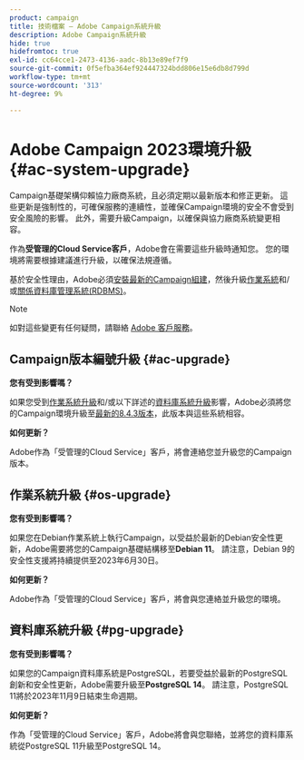```yaml
---
product: campaign
title: 技術檔案 — Adobe Campaign系統升級
description: Adobe Campaign系統升級
hide: true
hidefromtoc: true
exl-id: cc64cce1-2473-4136-aadc-8b13e89ef7f9
source-git-commit: 0f5efba364ef924447324bdd806e15e6db8d799d
workflow-type: tm+mt
source-wordcount: '313'
ht-degree: 9%

---
```


# Adobe Campaign 2023環境升級 {#ac-system-upgrade}

Campaign基礎架構仰賴協力廠商系統，且必須定期以最新版本和修正更新。 這些更新是強制性的，可確保服務的連續性，並確保Campaign環境的安全不會受到安全風險的影響。 此外，需要升級Campaign，以確保與協力廠商系統變更相容。

作為&#x200B;**受管理的Cloud Service客戶**，Adobe會在需要這些升級時通知您。 您的環境將需要根據建議進行升級，以確保法規遵循。

基於安全性理由，Adobe必須[安裝最新的Campaign組建](#ac-upgrade)，然後升級[作業系統](#os-upgrade)和/或[關係資料庫管理系統(RDBMS)](#pg-upgrade)。

>[!NOTE]
>
>如對這些變更有任何疑問，請聯絡 [Adobe 客戶服務](https://helpx.adobe.com/tw/enterprise/admin-guide.html/enterprise/using/support-for-experience-cloud.ug.html)。
>

## Campaign版本編號升級 {#ac-upgrade}

**您有受到影響嗎？**

如果您受到[作業系統升級](#os-upgrade)和/或以下詳述的[資料庫系統升級](#pg-upgrade)影響，Adobe必須將您的Campaign環境升級至[最新的8.4.3版本](../../v8/start/release-notes.md)，此版本與這些系統相容。

**如何更新？**

Adobe作為「受管理的Cloud Service」客戶，將會連絡您並升級您的Campaign版本。

## 作業系統升級 {#os-upgrade}

**您有受到影響嗎？**

如果您在Debian作業系統上執行Campaign，以受益於最新的Debian安全性更新，Adobe需要將您的Campaign基礎結構移至&#x200B;**Debian 11**。 請注意，Debian 9的安全性支援將持續提供至2023年6月30日。

**如何更新？**

Adobe作為「受管理的Cloud Service」客戶，將會與您連絡並升級您的環境。

## 資料庫系統升級 {#pg-upgrade}

**您有受到影響嗎？**

如果您的Campaign資料庫系統是PostgreSQL，若要受益於最新的PostgreSQL創新和安全性更新，Adobe需要升級至&#x200B;**PostgreSQL 14**。 請注意，PostgreSQL 11將於2023年11月9日結束生命週期。

**如何更新？**

作為「受管理的Cloud Service」客戶，Adobe將會與您聯絡，並將您的資料庫系統從PostgreSQL 11升級至PostgreSQL 14。
